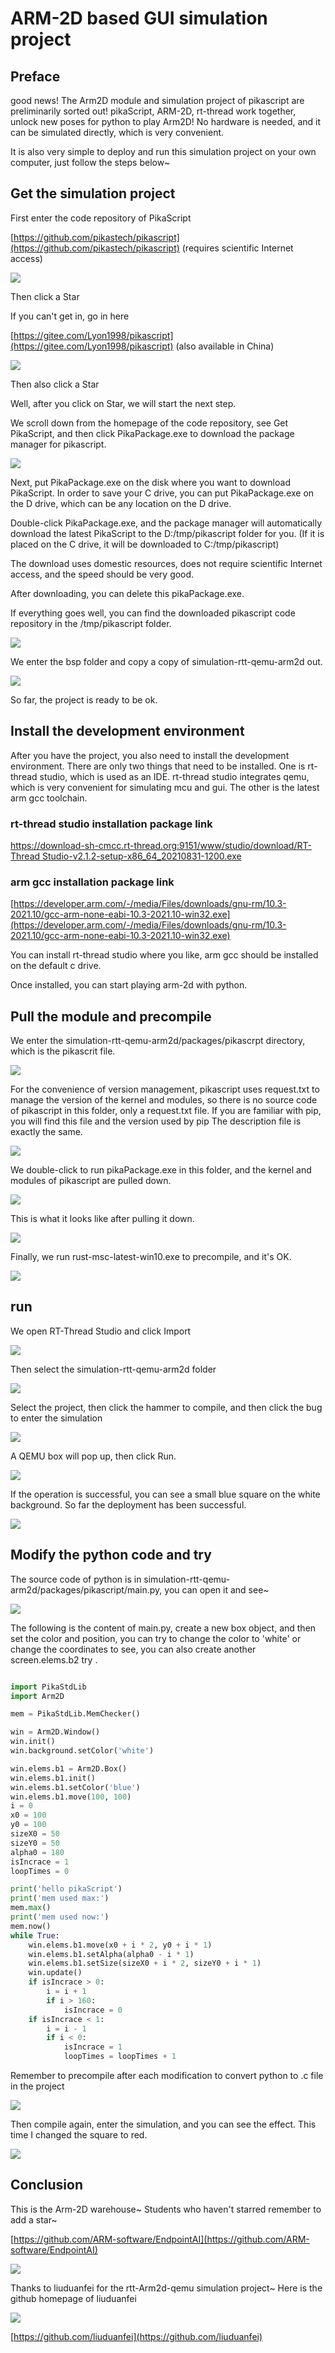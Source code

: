 # ARM-2D based GUI simulation project

## Preface


good news! The Arm2D module and simulation project of pikascript are preliminarily sorted out! pikaScript, ARM-2D, rt-thread work together, unlock new poses for python to play Arm2D! No hardware is needed, and it can be simulated directly, which is very convenient.


It is also very simple to deploy and run this simulation project on your own computer, just follow the steps below~
## Get the simulation project


First enter the code repository of PikaScript


[https://github.com/pikastech/pikascript](https://github.com/pikastech/pikascript) (requires scientific Internet access)


![](assets/139675132-739ec77b-db22-4ed9-a670-77ec7544d1b9.png)


Then click a Star


If you can't get in, go in here


[https://gitee.com/Lyon1998/pikascript](https://gitee.com/Lyon1998/pikascript) (also available in China)


![](assets/139675170-fe0ce449-872f-466e-8780-74465730178a.png)


Then also click a Star


Well, after you click on Star, we will start the next step.


We scroll down from the homepage of the code repository, see Get PikaScript, and then click PikaPackage.exe to download the package manager for pikascript.


![](assets/139675454-596829d1-0325-42ab-96c5-f3d3d369d7d4.png)


Next, put PikaPackage.exe on the disk where you want to download PikaScript. In order to save your C drive, you can put PikaPackage.exe on the D drive, which can be any location on the D drive.


Double-click PikaPackage.exe, and the package manager will automatically download the latest PikaScript to the D:/tmp/pikascript folder for you. (If it is placed on the C drive, it will be downloaded to C:/tmp/pikascript)


The download uses domestic resources, does not require scientific Internet access, and the speed should be very good.


After downloading, you can delete this pikaPackage.exe.


If everything goes well, you can find the downloaded pikascript code repository in the /tmp/pikascript folder.


![](assets/139676635-c3f1c6ae-ab44-42a5-ab9a-9bedd2383f31.png)


We enter the bsp folder and copy a copy of simulation-rtt-qemu-arm2d out.


![](assets/139677151-33c1dbd0-c2f2-4ea3-a5ae-569e5a448cce.png)


So far, the project is ready to be ok.


## Install the development environment


After you have the project, you also need to install the development environment. There are only two things that need to be installed. One is rt-thread studio, which is used as an IDE. rt-thread studio integrates qemu, which is very convenient for simulating mcu and gui. The other is the latest arm gcc toolchain.


### rt-thread studio installation package link


[https://download-sh-cmcc.rt-thread.org:9151/www/studio/download/RT-Thread Studio-v2.1.2-setup-x86_64_20210831-1200.exe](https://download-sh-cmcc.rt-thread.org:9151/www/studio/download/RT-Thread%20Studio-v2.1.2-setup-x86_64_20210831-1200.exe)


### arm gcc installation package link


[https://developer.arm.com/-/media/Files/downloads/gnu-rm/10.3-2021.10/gcc-arm-none-eabi-10.3-2021.10-win32.exe](https://developer.arm.com/-/media/Files/downloads/gnu-rm/10.3-2021.10/gcc-arm-none-eabi-10.3-2021.10-win32.exe)


You can install rt-thread studio where you like, arm gcc should be installed on the default c drive.


Once installed, you can start playing arm-2d with python.


## Pull the module and precompile


We enter the simulation-rtt-qemu-arm2d/packages/pikascrpt directory, which is the pikascrit file.


![](assets/139678258-e2cdc50d-475b-435a-af8c-7c19cc3a218d.png)


For the convenience of version management, pikascript uses request.txt to manage the version of the kernel and modules, so there is no source code of pikascript in this folder, only a request.txt file. If you are familiar with pip, you will find this file and the version used by pip The description file is exactly the same.


![](assets/139678404-9b747c0a-6508-4f6d-b0ca-671560f31fbd.png)


We double-click to run pikaPackage.exe in this folder, and the kernel and modules of pikascript are pulled down.


![](assets/139678437-a77b7278-cafd-485e-b353-94a12302c8cb.png)


This is what it looks like after pulling it down.


![](assets/139678713-0cd86aef-2996-4898-931d-68c805534312.png)


Finally, we run rust-msc-latest-win10.exe to precompile, and it's OK.


![](assets/139678750-befc11e9-d812-4fcf-949e-64dd873d0211.png)


## run


We open RT-Thread Studio and click Import


![](assets/139679061-2e3b2ea0-8e9a-44c9-9a0f-6f40d82a0208.png)


Then select the simulation-rtt-qemu-arm2d folder


![](assets/139679380-3a45f426-e575-4142-b5f1-76439c7efc38.png)


Select the project, then click the hammer to compile, and then click the bug to enter the simulation


![](assets/139679532-e19ed911-c7f4-4840-a5e3-f5b66905a62f.png)


A QEMU box will pop up, then click Run.


![](assets/139679756-cb099fc9-c3e9-4b76-9037-38392350530b.png)


If the operation is successful, you can see a small blue square on the white background. So far the deployment has been successful.


![](assets/139679797-3ce8f253-beb9-480f-90ee-1844500a77ab.png)


## Modify the python code and try


The source code of python is in simulation-rtt-qemu-arm2d/packages/pikascript/main.py, you can open it and see~


![](assets/139679915-45d1362e-7066-4829-ae83-b4bbc5d0aaa0.png)


The following is the content of main.py, create a new box object, and then set the color and position, you can try to change the color to 'white' or change the coordinates to see, you can also create another screen.elems.b2 try .


``` python

import PikaStdLib
import Arm2D

mem = PikaStdLib.MemChecker()

win = Arm2D.Window()
win.init()
win.background.setColor('white')

win.elems.b1 = Arm2D.Box()
win.elems.b1.init()
win.elems.b1.setColor('blue')
win.elems.b1.move(100, 100)
i = 0
x0 = 100
y0 = 100
sizeX0 = 50
sizeY0 = 50
alpha0 = 180
isIncrace = 1
loopTimes = 0

print('hello pikaScript')
print('mem used max:')
mem.max()
print('mem used now:')
mem.now()
while True:
    win.elems.b1.move(x0 + i * 2, y0 + i * 1)
    win.elems.b1.setAlpha(alpha0 - i * 1)
    win.elems.b1.setSize(sizeX0 + i * 2, sizeY0 + i * 1)
    win.update()
    if isIncrace > 0:
        i = i + 1
        if i > 160:
            isIncrace = 0
    if isIncrace < 1:
        i = i - 1
        if i < 0:
            isIncrace = 1
            loopTimes = loopTimes + 1

```

Remember to precompile after each modification to convert python to .c file in the project

![](https://user-images.githubusercontent.com/88232613/171087328-3ff8f8be-2415-4a24-9c5f-b4b4fe6e81e6.png)

Then compile again, enter the simulation, and you can see the effect. This time I changed the square to red.


![](assets/139680521-20f83ee3-2163-4649-ad23-ae73b77f482e.png)


## Conclusion


This is the Arm-2D warehouse~ Students who haven't starred remember to add a star~

[https://github.com/ARM-software/EndpointAI](https://github.com/ARM-software/EndpointAI)


![](assets/139681272-73a1a8c2-2889-4dab-bd05-7174cb14334c.png)


Thanks to liuduanfei for the rtt-Arm2d-qemu simulation project~ Here is the github homepage of liuduanfei


![](assets/139681543-99a64e9b-eb10-4c8e-bbe3-e8170c85385a.png)


[https://github.com/liuduanfei](https://github.com/liuduanfei)
